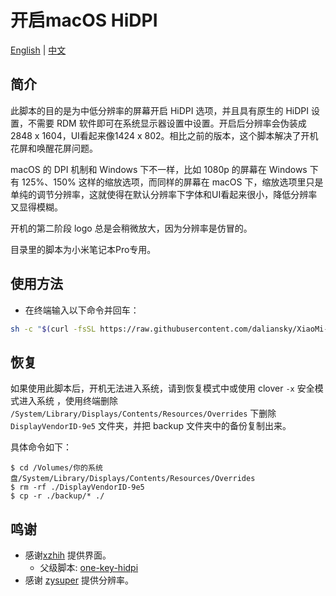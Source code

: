 # 开启macOS HiDPI

[English](README.md) | [中文](README_CN.md)

## 简介

此脚本的目的是为中低分辨率的屏幕开启 HiDPI 选项，并且具有原生的 HiDPI 设置，不需要 RDM 软件即可在系统显示器设置中设置。开启后分辨率会伪装成2848 x 1604，UI看起来像1424 x 802。相比之前的版本，这个脚本解决了开机花屏和唤醒花屏问题。

macOS 的 DPI 机制和 Windows 下不一样，比如 1080p 的屏幕在 Windows 下有 125%、150% 这样的缩放选项，而同样的屏幕在 macOS 下，缩放选项里只是单纯的调节分辨率，这就使得在默认分辨率下字体和UI看起来很小，降低分辨率又显得模糊。

开机的第二阶段 logo 总是会稍微放大，因为分辨率是仿冒的。

目录里的脚本为小米笔记本Pro专用。


## 使用方法

- 在终端输入以下命令并回车：

```bash
sh -c "$(curl -fsSL https://raw.githubusercontent.com/daliansky/XiaoMi-Pro-Hackintosh/master/one-key-hidpi/one-key-hidpi_cn.sh)"
```


## 恢复

如果使用此脚本后，开机无法进入系统，请到恢复模式中或使用 clover `-x` 安全模式进入系统 ，使用终端删除 `/System/Library/Displays/Contents/Resources/Overrides` 下删除 `DisplayVendorID-9e5` 文件夹，并把 backup 文件夹中的备份复制出来。

具体命令如下：

```
$ cd /Volumes/你的系统盘/System/Library/Displays/Contents/Resources/Overrides
$ rm -rf ./DisplayVendorID-9e5
$ cp -r ./backup/* ./
```


## 鸣谢

- 感谢[xzhih](https://github.com/xzhih) 提供界面。
    - 父级脚本: [one-key-hidpi](https://github.com/xzhih/one-key-hidpi)
- 感谢 [zysuper](https://github.com/zysuper) 提供分辨率。
